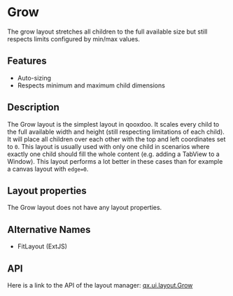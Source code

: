 Grow
====

The grow layout stretches all children to the full available size but still respects limits configured by min/max values.

Features
--------

-   Auto-sizing
-   Respects minimum and maximum child dimensions

Description
-----------

The Grow layout is the simplest layout in qooxdoo. It scales every child to the full available width and height (still respecting limitations of each child). It will place all children over each other with the top and left coordinates set to `0`. This layout is usually used with only one child in scenarios where exactly one child should fill the whole content (e.g. adding a TabView to a Window). This layout performs a lot better in these cases than for example a canvas layout with `edge=0`.

Layout properties
-----------------

The Grow layout does not have any layout properties.

Alternative Names
-----------------

-   FitLayout (ExtJS)

API
---

Here is a link to the API of the layout manager:
[qx.ui.layout.Grow](../../apps/apiviewer/index.html#qx.ui.layout.Grow)
